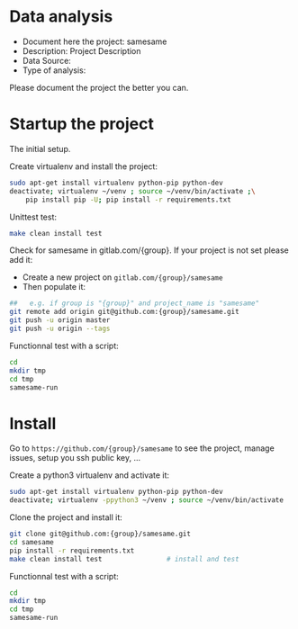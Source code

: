 # Data analysis
- Document here the project: samesame
- Description: Project Description
- Data Source:
- Type of analysis:

Please document the project the better you can.

# Startup the project

The initial setup.

Create virtualenv and install the project:
```bash
sudo apt-get install virtualenv python-pip python-dev
deactivate; virtualenv ~/venv ; source ~/venv/bin/activate ;\
    pip install pip -U; pip install -r requirements.txt
```

Unittest test:
```bash
make clean install test
```

Check for samesame in gitlab.com/{group}.
If your project is not set please add it:

- Create a new project on `gitlab.com/{group}/samesame`
- Then populate it:

```bash
##   e.g. if group is "{group}" and project_name is "samesame"
git remote add origin git@github.com:{group}/samesame.git
git push -u origin master
git push -u origin --tags
```

Functionnal test with a script:

```bash
cd
mkdir tmp
cd tmp
samesame-run
```

# Install

Go to `https://github.com/{group}/samesame` to see the project, manage issues,
setup you ssh public key, ...

Create a python3 virtualenv and activate it:

```bash
sudo apt-get install virtualenv python-pip python-dev
deactivate; virtualenv -ppython3 ~/venv ; source ~/venv/bin/activate
```

Clone the project and install it:

```bash
git clone git@github.com:{group}/samesame.git
cd samesame
pip install -r requirements.txt
make clean install test                # install and test
```
Functionnal test with a script:

```bash
cd
mkdir tmp
cd tmp
samesame-run
```
